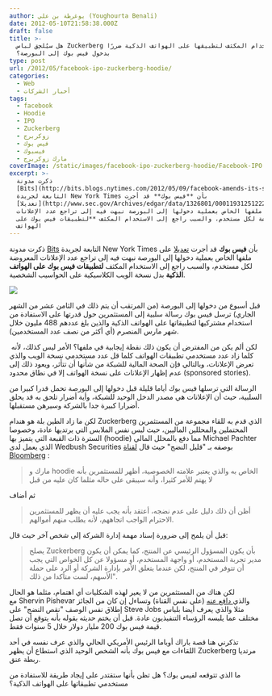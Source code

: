 ```yaml
---
author: يوغرطة بن علي (Youghourta Benali)
date: 2012-05-10T21:58:38.000Z
draft: false
title: >-
  هل سيُلحِق لباس Zuckerberg والاستخدام المكثف لتطبيقها على الهواتف الذكية ضررًا
  بدخول فيس بوك إلى البورصة؟  
type: post
url: /2012/05/facebook-ipo-zuckerberg-hoodie/
categories:
  - Web
  - أخبار الشركات
tags:
  - facebook
  - Hoodie
  - IPO
  - Zuckerberg
  - زوكربرج
  - فيس بوك
  - فيسبوك
  - مارك زوكربرج
coverImage: /static/images/facebook-ipo-zuckerberg-hoodie/Facebook-IPO.jpg
excerpt: >-
  ذكرت مدونة
  [Bits](http://bits.blogs.nytimes.com/2012/05/09/facebook-amends-its-s-1-filing-to-lower-mobile-expectations/)
  التابعة لجريدة New York Times بأن **فيس بوك** قد أجرت
  [تعديلا](http://www.sec.gov/Archives/edgar/data/1326801/000119312512222368/d287954ds1a.htm)
  على ملفها الخاص بعملية دخولها إلى البورصة نبهت فيه إلى تراجع عدد الإعلانات
  المعروضة لكل مستخدم، والسبب راجع إلى الاستخدام المكثف **لتطبيقات فيس بوك على
  الهواتف
---
```

ذكرت مدونة [Bits](http://bits.blogs.nytimes.com/2012/05/09/facebook-amends-its-s-1-filing-to-lower-mobile-expectations/) التابعة لجريدة New York Times بأن **فيس بوك** قد أجرت [تعديلا](http://www.sec.gov/Archives/edgar/data/1326801/000119312512222368/d287954ds1a.htm) على ملفها الخاص بعملية دخولها إلى البورصة نبهت فيه إلى تراجع عدد الإعلانات المعروضة لكل مستخدم، والسبب راجع إلى الاستخدام المكثف **لتطبيقات فيس بوك على الهواتف الذكية** بدل نسخة الويب الكلاسيكية على الحواسيب الشخصية.

![](/static/images/facebook-ipo-zuckerberg-hoodie/Facebook-IPO.jpg)

قبل أسبوع من دخولها إلى البورصة (من المرتقب أن يتم ذلك في الثامن عشر من الشهر الجاري) ترسل فيس بوك رسالة سلبية إلى المستثمرين حول قدرتها على الاستفادة من استخدام مشتركيها لتطبيقاتها على الهواتف الذكية والذين بلغ عددهم 488 مليون خلال شهر مارس المنصرم (أي أكثر من نصف عدد المستخدمين).

 لكن ألم يكن من المفترض أن يكون ذلك نقطة إيجابية في ملفها؟ الأمر ليس كذلك، لأنه كلما زاد عدد مستخدمي تطبيقات الهواتف كلما قل عدد مستخدمي نسخة الويب والذي تعرض الإعلانات، وبالتالي فإن الصحة المالية للشبكة من شأنها أن تتأثر، ويعود ذلك إلى عدم إظهار الإعلانات على نسخة الهواتف إلا في نطاق محدود (sponsored stories).

الرسالة التي ترسلها فيس بوك أياما قليلة قبل دخولها إلى البورصة تحمل قدرا كبيرا من السلبية، حيث أن الإعلانات هي مصدر الدخل الوحيد للشبكة، وأية أضرار تلحق به قد يحلق أضرارا كبيرة جدا بالشركة وسيرهن مستقبلها.

لكن ما زاد الطين بلة هو هندام Zuckerberg الذي قدم به للقاء مجموعة من المستثمرين المحتملين والمحللين الماليين، حيث لبس نفس الملابس التي يرتديها عادة، وخصوصا السترة ذات القبعة التي يتميز بها (hoodie) مما دفع بالمحلل المالي Michael Pachter الذي يعمل لدى Wedbush Securities بوصفه بـ "قليل النضج" حيث قال [لقناة Bloomberg](http://www.bloomberg.com/video/92164665/#ooid=dmdjVuNDp0PtSC_Um4guXERyzjG7AAD7) :

> مارك و hoodie الخاص به والذي يعتبر علامته الخصوصية، أظهر للمستثمرين بأنه لا يهتم للأمر كثيرا، وأنه سيبقى على حاله مثلما كان عليه من قبل

ثم أضاف

> أظن أن ذلك دليل على عدم نضجه، أعتقد بأنه يجب عليه أن يظهر للمستثمرين الاحترام الواجب اتجاههم، لأنه يطلب منهم أموالهم.

قبل أن يلمح إلى ضرورة إسناد مهمة إدارة الشركة إلى شخص آخر حيث قال:

> يصلح Zuckerberg بأن يكون المسؤول الرئيسي عن المنتج، كما يمكن أن يكون مدير تجربة المستخدم، أو واجهة المستخدم، أو مسؤولا عن كل الخواص التي يجب أن تتوفر في المنتج، لكن عندما يتعلق الأمر بإدارة الشركة أو الرد على حملة الأسهم، لست متأكدا من ذلك".

لكن هناك من المستثمرين من لا يعير لهذه الشكليات أي اهتمام، مثلما هو الحال مع Shervin Pishevar والذي[ دافع عنه](http://www.bloomberg.com/video/92342701/) (على نفس القناة) وتساءل إن كان من الجائز إطلاق نفس الوصف "نقص النضج" على Steve Jobs مثلا والذي يعرف أيضا بلباس مختلف عما يلبسه الرؤساء التنفيذيون عادة. قبل أن يختم حديثه بقوله بأنه يتوقع أن تصل قيمة فيس بوك 200 مليار دولار خلال 5 سنوات فقط.

تذكرني هنا قصة باراك أوباما الرئيس الأمريكي الحالي والذي عرف نفسه في أحد اللقاءات مع فيس بوك بأنه الشخص الوحيد الذي استطاع أن يظهر Zuckerberg مرتديا ربطة عنق.

ما الذي تتوقعه لفيس بوك؟ هل تظن بأنها ستقتدر على إيجاد طريقة للاستفادة من مستخدمي تطبيقاتها على الهواتف الذكية؟
